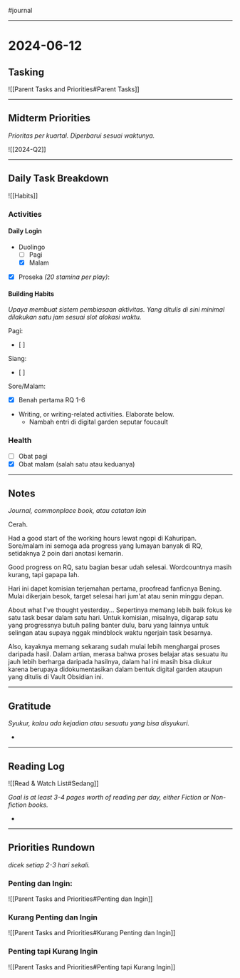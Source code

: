 #journal 

---
# 2024-06-12

## Tasking

![[Parent Tasks and Priorities#Parent Tasks]]

---

## Midterm Priorities

*Prioritas per kuartal. Diperbarui sesuai waktunya.*

![[2024-Q2]]

---
## Daily Task Breakdown

![[Habits]]

### Activities

#### Daily Login

- Duolingo
	- [ ] Pagi
	- [x] Malam

- [x] Proseka *(20 stamina per play)*:

#### Building Habits

*Upaya membuat sistem pembiasaan aktivitas. Yang ditulis di sini minimal dilakukan satu jam sesuai slot alokasi waktu.*

Pagi:
- [ ] 

Siang:
- [ ] 

Sore/Malam:
- [x] Benah pertama RQ 1-6
- Writing, or writing-related activities. Elaborate below.
    - Nambah entri di digital garden seputar foucault

### Health

- [ ] Obat pagi
- [x] Obat malam (salah satu atau keduanya)

---
## Notes

*Journal, commonplace book, atau catatan lain*

Cerah.

Had a good start of the working hours lewat ngopi di Kahuripan. Sore/malam ini semoga ada progress yang lumayan banyak di RQ, setidaknya 2 poin dari anotasi kemarin.

Good progress on RQ, satu bagian besar udah selesai. Wordcountnya masih kurang, tapi gapapa lah.

Hari ini dapet komisian terjemahan pertama, proofread fanficnya Bening. Mulai dikerjain besok, target selesai hari jum'at atau senin minggu depan.

About what I've thought yesterday... Sepertinya memang lebih baik fokus ke satu task besar dalam satu hari. Untuk komisian, misalnya, digarap satu yang progressnya butuh paling banter dulu, baru yang lainnya untuk selingan atau supaya nggak mindblock waktu ngerjain task besarnya.

Also, kayaknya memang sekarang sudah mulai lebih menghargai proses daripada hasil. Dalam artian, merasa bahwa proses belajar atas sesuatu itu jauh lebih berharga daripada hasilnya, dalam hal ini masih bisa diukur karena berupaya didokumentasikan dalam bentuk digital garden ataupun yang ditulis di Vault Obsidian ini.

---
## Gratitude

*Syukur, kalau ada kejadian atau sesuatu yang bisa disyukuri.*

- 

---
## Reading Log

![[Read & Watch List#Sedang]]

*Goal is at least 3-4 pages worth of reading per day, either Fiction or Non-fiction books.*

- 

---
## Priorities Rundown

*dicek setiap 2-3 hari sekali.*

### Penting dan Ingin:

![[Parent Tasks and Priorities#Penting dan Ingin]]
### Kurang Penting dan Ingin

![[Parent Tasks and Priorities#Kurang Penting dan Ingin]]
### Penting tapi Kurang Ingin

![[Parent Tasks and Priorities#Penting tapi Kurang Ingin]]



